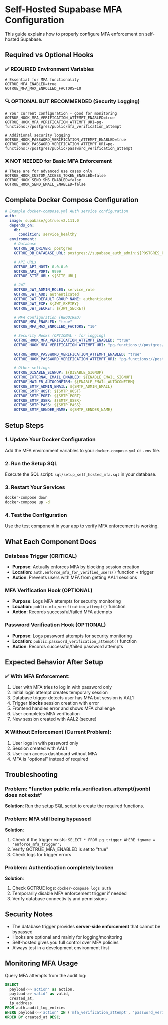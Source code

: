 # Self-Hosted Supabase MFA Configuration

This guide explains how to properly configure MFA enforcement on self-hosted Supabase.

## Required vs Optional Hooks

### ✅ **REQUIRED Environment Variables**
```env
# Essential for MFA functionality
GOTRUE_MFA_ENABLED=true
GOTRUE_MFA_MAX_ENROLLED_FACTORS=10
```

### 🔍 **OPTIONAL BUT RECOMMENDED (Security Logging)**
```env
# Your current configuration - good for monitoring
GOTRUE_HOOK_MFA_VERIFICATION_ATTEMPT_ENABLED=true
GOTRUE_HOOK_MFA_VERIFICATION_ATTEMPT_URI=pg-functions://postgres/public/mfa_verification_attempt

# Additional security logging
GOTRUE_HOOK_PASSWORD_VERIFICATION_ATTEMPT_ENABLED=true
GOTRUE_HOOK_PASSWORD_VERIFICATION_ATTEMPT_URI=pg-functions://postgres/public/password_verification_attempt
```

### ❌ **NOT NEEDED for Basic MFA Enforcement**
```env
# These are for advanced use cases only
GOTRUE_HOOK_CUSTOM_ACCESS_TOKEN_ENABLED=false
GOTRUE_HOOK_SEND_SMS_ENABLED=false
GOTRUE_HOOK_SEND_EMAIL_ENABLED=false
```

## Complete Docker Compose Configuration

```yaml
# Example docker-compose.yml Auth service configuration
auth:
  image: supabase/gotrue:v2.111.0
  depends_on:
    db:
      condition: service_healthy
  environment:
    # Database
    GOTRUE_DB_DRIVER: postgres
    GOTRUE_DB_DATABASE_URL: postgres://supabase_auth_admin:${POSTGRES_PASSWORD}@${POSTGRES_HOST}:${POSTGRES_PORT}/${POSTGRES_DB}

    # API URLs
    GOTRUE_API_HOST: 0.0.0.0
    GOTRUE_API_PORT: 9999
    GOTRUE_SITE_URL: ${SITE_URL}

    # JWT
    GOTRUE_JWT_ADMIN_ROLES: service_role
    GOTRUE_JWT_AUD: authenticated
    GOTRUE_JWT_DEFAULT_GROUP_NAME: authenticated
    GOTRUE_JWT_EXP: ${JWT_EXPIRY}
    GOTRUE_JWT_SECRET: ${JWT_SECRET}

    # MFA Configuration (REQUIRED)
    GOTRUE_MFA_ENABLED: "true"
    GOTRUE_MFA_MAX_ENROLLED_FACTORS: "10"

    # Security Hooks (OPTIONAL - for logging)
    GOTRUE_HOOK_MFA_VERIFICATION_ATTEMPT_ENABLED: "true"
    GOTRUE_HOOK_MFA_VERIFICATION_ATTEMPT_URI: "pg-functions://postgres/public/mfa_verification_attempt"
    
    GOTRUE_HOOK_PASSWORD_VERIFICATION_ATTEMPT_ENABLED: "true"
    GOTRUE_HOOK_PASSWORD_VERIFICATION_ATTEMPT_URI: "pg-functions://postgres/public/password_verification_attempt"

    # Other settings
    GOTRUE_DISABLE_SIGNUP: ${DISABLE_SIGNUP}
    GOTRUE_EXTERNAL_EMAIL_ENABLED: ${ENABLE_EMAIL_SIGNUP}
    GOTRUE_MAILER_AUTOCONFIRM: ${ENABLE_EMAIL_AUTOCONFIRM}
    GOTRUE_SMTP_ADMIN_EMAIL: ${SMTP_ADMIN_EMAIL}
    GOTRUE_SMTP_HOST: ${SMTP_HOST}
    GOTRUE_SMTP_PORT: ${SMTP_PORT}
    GOTRUE_SMTP_USER: ${SMTP_USER}
    GOTRUE_SMTP_PASS: ${SMTP_PASS}
    GOTRUE_SMTP_SENDER_NAME: ${SMTP_SENDER_NAME}
```

## Setup Steps

### 1. **Update Your Docker Configuration**
Add the MFA environment variables to your `docker-compose.yml` or `.env` file.

### 2. **Run the Setup SQL**
Execute the SQL script: `sql/setup_self_hosted_mfa.sql` in your database.

### 3. **Restart Your Services**
```bash
docker-compose down
docker-compose up -d
```

### 4. **Test the Configuration**
Use the test component in your app to verify MFA enforcement is working.

## What Each Component Does

### **Database Trigger (CRITICAL)**
- **Purpose**: Actually enforces MFA by blocking session creation
- **Location**: `auth.enforce_mfa_for_verified_users()` function + trigger
- **Action**: Prevents users with MFA from getting AAL1 sessions

### **MFA Verification Hook (OPTIONAL)**
- **Purpose**: Logs MFA attempts for security monitoring
- **Location**: `public.mfa_verification_attempt()` function
- **Action**: Records successful/failed MFA attempts

### **Password Verification Hook (OPTIONAL)**
- **Purpose**: Logs password attempts for security monitoring  
- **Location**: `public.password_verification_attempt()` function
- **Action**: Records successful/failed password attempts

## Expected Behavior After Setup

### ✅ **With MFA Enforcement**:
1. User with MFA tries to log in with password only
2. Initial login attempt creates temporary session
3. Database trigger detects user has MFA but session is AAL1
4. Trigger **blocks** session creation with error
5. Frontend handles error and shows MFA challenge
6. User completes MFA verification
7. New session created with AAL2 (secure)

### ❌ **Without Enforcement (Current Problem)**:
1. User logs in with password only
2. Session created with AAL1
3. User can access dashboard without MFA
4. MFA is "optional" instead of required

## Troubleshooting

### Problem: "function public.mfa_verification_attempt(jsonb) does not exist"
**Solution**: Run the setup SQL script to create the required functions.

### Problem: MFA still being bypassed
**Solution**: 
1. Check if the trigger exists: `SELECT * FROM pg_trigger WHERE tgname = 'enforce_mfa_trigger';`
2. Verify GOTRUE_MFA_ENABLED is set to "true"
3. Check logs for trigger errors

### Problem: Authentication completely broken
**Solution**: 
1. Check GOTRUE logs: `docker-compose logs auth`
2. Temporarily disable MFA enforcement trigger if needed
3. Verify database connectivity and permissions

## Security Notes

- The database trigger provides **server-side enforcement** that cannot be bypassed
- Hooks are optional and mainly for logging/monitoring
- Self-hosted gives you full control over MFA policies
- Always test in a development environment first

## Monitoring MFA Usage

Query MFA attempts from the audit log:
```sql
SELECT 
  payload->>'action' as action,
  payload->>'valid' as valid,
  created_at,
  ip_address
FROM auth.audit_log_entries 
WHERE payload->>'action' IN ('mfa_verification_attempt', 'password_verification_attempt')
ORDER BY created_at DESC;
```
